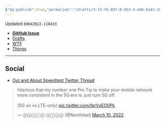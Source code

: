 ```yaml
---
{"dg-publish":true,"permalink":"/drafts/3-f2-fb-897-8-d53-4-e46-b142-2828-bda-8-c5-d4/","dgHomeLink":true,"dgPassFrontmatter":false}
---
```


Updated `09042022-110433`

- [**GitHub Issue**](https://github.com/extratone/underdocumented/issues/6) 
- [Drafts](drafts://open?uuid=CAABBB06-186C-437D-BC30-65844BDBEC2B)
- [WTF](https://davidblue.wtf/drafts/CAABBB06-186C-437D-BC30-65844BDBEC2B.html)
- [Things](things:///show?id=MXLenUv4uWJKBbXAbHoBiZ)

---

## Social

- [Out and About Speedtest Twitter Thread](https://twitter.com/NeoYokel/status/1501949196957589506)

<blockquote class="twitter-tweet"><p lang="en" dir="ltr">hilarious that my number one Pro Tip to make your mobile network more consistent in the 5G era is: just turn 5G off. <br><br>(5G on vs LTE-only) <a href="https://t.co/IbrVxEO0Pk">pic.twitter.com/IbrVxEO0Pk</a></p>&mdash; ⓓⓐⓥⓘⓓ ⓑⓛⓤⓔ (@NeoYokel) <a href="https://twitter.com/NeoYokel/status/1501949196957589506?ref_src=twsrc%5Etfw">March 10, 2022</a></blockquote> <script async src="https://platform.twitter.com/widgets.js" charset="utf-8"></script>